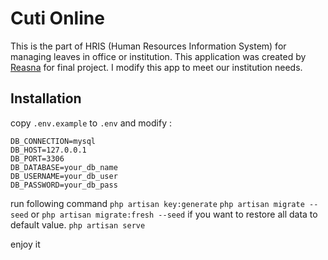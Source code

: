 # Cuti Online
This is the part of HRIS (Human Resources Information System) for managing leaves in office or institution. This application was created by [Reasna](https://github.com/reasna) for final project. I modify this app to meet our institution needs.

## Installation
copy `.env.example` to `.env` and modify :
```
DB_CONNECTION=mysql
DB_HOST=127.0.0.1
DB_PORT=3306
DB_DATABASE=your_db_name
DB_USERNAME=your_db_user
DB_PASSWORD=your_db_pass
```
run following command
`php artisan key:generate`
`php artisan migrate --seed` or `php artisan migrate:fresh --seed` if you want to restore all data to default value.
`php artisan serve`

enjoy it
